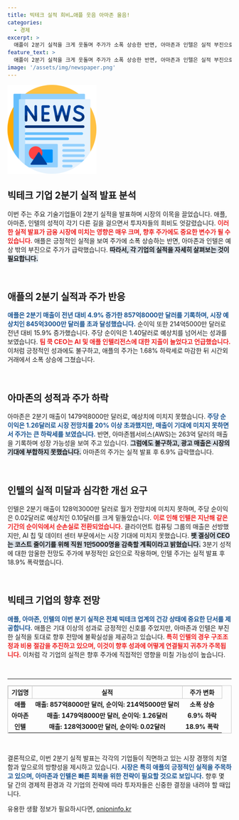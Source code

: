 ```yaml
---
title: 빅테크 실적 희비…애플 웃음 아마존 울음!
categories:
  - 경제
excerpt: >
  애플이 2분기 실적을 크게 웃돌며 주가가 소폭 상승한 반면, 아마존과 인텔은 실적 부진으로 주가가 급락했다. 명암이 엇갈리는 빅테크 기업들의 성적표, 과연 향후 주가는 어떻게 변할까? 클릭해서 자세히 알아보세요!
feature_text: >
  애플이 2분기 실적을 크게 웃돌며 주가가 소폭 상승한 반면, 아마존과 인텔은 실적 부진으로 주가가 급락했다. 명암이 엇갈리는 빅테크 기업들의 성적표, 과연 향후 주가는 어떻게 변할까? 클릭해서 자세히 알아보세요!
image: '/assets/img/newspaper.png'
---
```


<p><img src="/assets/img/newspaper.png" alt="kimp 속보" /></p>

<h2 data-ke-size="size26">빅테크 기업 2분기 실적 발표 분석</h2>

<p data-ke-size="size16">이번 주는 주요 기술기업들이 2분기 실적을 발표하며 시장의 이목을 끌었습니다. 애플, 아마존, 인텔의 성적이 각기 다른 길을 걸으면서 투자자들의 희비도 엇갈렸습니다. <b><span style="color: #ee2323;">이러한 실적 발표가 금융 시장에 미치는 영향은 매우 크며, 향후 주가에도 중요한 변수가 될 수 있습니다.</span></b> 애플은 긍정적인 실적을 보여 주가에 소폭 상승하는 반면, 아마존과 인텔은 예상 밖의 부진으로 주가가 급락했습니다. <b><span style="background-color: #21538527;">따라서, 각 기업의 실적을 자세히 살펴보는 것이 필요합니다.</span></b></p>

<p data-ke-size="size16">&nbsp;</p>

<h2 data-ke-size="size26">애플의 2분기 실적과 주가 반응</h2>

<p data-ke-size="size16"><b><span style="color: #1a5490;">애플은 2분기 매출이 전년 대비 4.9% 증가한 857억8000만 달러를 기록하며, 시장 예상치인 845억3000만 달러를 초과 달성했습니다.</span></b> 순이익 또한 214억5000만 달러로 전년 대비 15.9% 증가했습니다. 주당 순이익은 1.40달러로 예상치를 넘어서는 성과를 보였습니다. <b><span style="color: #ee2323;">팀 쿡 CEO는 AI 및 애플 인텔리전스에 대한 지출이 늘었다고 언급했습니다.</span></b> 이처럼 긍정적인 성과에도 불구하고, 애플의 주가는 1.68% 하락세로 마감한 뒤 시간외 거래에서 소폭 상승에 그쳤습니다.</p>

<p data-ke-size="size16">&nbsp;</p>

<h2 data-ke-size="size26">아마존의 성적과 주가 하락</h2>

<p data-ke-size="size16">아마존은 2분기 매출이 1479억8000만 달러로, 예상치에 미치지 못했습니다. <b><span style="color: #1a5490;">주당 순이익은 1.26달러로 시장 전망치를 20% 이상 초과했지만, 매출이 기대에 미치지 못하면서 주가는 큰 하락세를 보였습니다.</span></b> 반면, 아마존웹서비스(AWS)는 263억 달러의 매출을 기록하며 성장 가능성을 보여 주고 있습니다. <b><span style="background-color: #21538527;">그럼에도 불구하고, 광고 매출은 시장의 기대에 부합하지 못했습니다.</span></b> 아마존의 주가는 실적 발표 후 6.9% 급락했습니다.</p>

<p data-ke-size="size16">&nbsp;</p>

<h2 data-ke-size="size26">인텔의 실적 미달과 심각한 개선 요구</h2>

<p data-ke-size="size16">인텔은 2분기 매출이 128억3000만 달러로 월가 전망치에 미치지 못하며, 주당 순이익은 0.02달러로 예상치인 0.10달러를 크게 밑돌았습니다. <b><span style="color: #ee2323;">이로 인해 인텔은 지난해 같은 기간의 순이익에서 순손실로 전환되었습니다.</span></b> 클라이언트 컴퓨팅 그룹의 매출은 선방했지만, AI 칩 및 데이터 센터 부문에서는 시장 기대에 미치지 못했습니다. <b><span style="background-color: #21538527;">팻 겔싱어 CEO는 코스트 줄이기를 위해 직원 1만5000명을 감축할 계획이라고 밝혔습니다.</span></b> 3분기 성적에 대한 암울한 전망도 주가에 부정적인 요인으로 작용하며, 인텔 주가는 실적 발표 후 18.9% 폭락했습니다.</p>

<p data-ke-size="size16">&nbsp;</p>

<h2 data-ke-size="size26">빅테크 기업의 향후 전망</h2>

<p data-ke-size="size16"><b><span style="color: #1a5490;">애플, 아마존, 인텔의 이번 분기 실적은 전체 빅테크 업계의 건강 상태에 중요한 단서를 제공합니다.</span></b> 애플은 기대 이상의 성과로 긍정적인 신호를 주었지만, 아마존과 인텔은 부진한 실적을 토대로 향후 전망에 불확실성을 제공하고 있습니다. <b><span style="color: #ee2323;">특히 인텔의 경우 구조조정과 비용 절감을 추진하고 있으며, 이것이 향후 성과에 어떻게 연결될지 귀추가 주목됩니다.</span></b> 이처럼 각 기업의 실적은 향후 주가에 직접적인 영향을 미칠 가능성이 높습니다.</p>

<p data-ke-size="size16">&nbsp;</p>

<hr />

<table style="width:100%; border-collapse:collapse; border:1px solid #ccc;">
  <tr>
    <th style="border: 1px solid #ccc;">기업명</th>
    <th style="border: 1px solid #ccc;">실적</th>
    <th style="border: 1px solid #ccc;">주가 변화</th>
  </tr>
  <tr>
    <td style="text-align: center; height: 17px;"><b>애플</b></td>
    <td style="text-align: center; height: 17px;"><b>매출: 857억8000만 달러, 순이익: 214억5000만 달러</b></td>
    <td style="text-align: center; height: 17px;"><b>소폭 상승</b></td>
  </tr>
  <tr>
    <td style="text-align: center; height: 17px;"><b>아마존</b></td>
    <td style="text-align: center; height: 17px;"><b>매출: 1479억8000만 달러, 순이익: 1.26달러</b></td>
    <td style="text-align: center; height: 17px;"><b>6.9% 하락</b></td>
  </tr>
  <tr>
    <td style="text-align: center; height: 17px;"><b>인텔</b></td>
    <td style="text-align: center; height: 17px;"><b>매출: 128억3000만 달러, 순이익: 0.02달러</b></td>
    <td style="text-align: center; height: 17px;"><b>18.9% 폭락</b></td>
  </tr>
</table>

<p data-ke-size="size16">&nbsp;</p>

<p data-ke-size="size16">결론적으로, 이번 2분기 실적 발표는 각각의 기업들이 직면하고 있는 시장 경쟁의 치열함과 앞으로의 방향성을 제시하고 있습니다. <b><span style="color: #1a5490;">시장은 특히 애플의 긍정적인 실적을 주목하고 있으며, 아마존과 인텔은 빠른 회복을 위한 전략이 필요할 것으로 보입니다.</span></b> 향후 몇 달 간의 경제적 환경과 각 기업의 전략에 따라 투자자들은 신중한 결정을 내려야 할 때입니다.</p>
유용한 생활 정보가 필요하시다면, <a href="https://onioninfo.kr" rel="dofollow">onioninfo.kr</a>


